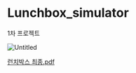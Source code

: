 # Lunchbox_simulator
1차 프로젝트

![Untitled](https://github.com/jaemin4/LunchboxSum/assets/101157507/148c4d6f-be30-436c-b17b-606e3c30471b)

[런치박스 최종.pdf](https://github.com/jaemin4/Plat/files/15159136/default.pdf)

